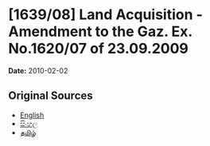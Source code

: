 # [1639/08] Land Acquisition - Amendment to the Gaz. Ex. No.1620/07 of 23.09.2009

**Date:** 2010-02-02

## Original Sources

- [English](https://documents.gov.lk/view/extra-gazettes/2010/2/1639-08_E.pdf)
- [සිංහල](https://documents.gov.lk/view/extra-gazettes/2010/2/1639-08_S.pdf)
- [தமிழ்](https://documents.gov.lk/view/extra-gazettes/2010/2/1639-08_T.pdf)
